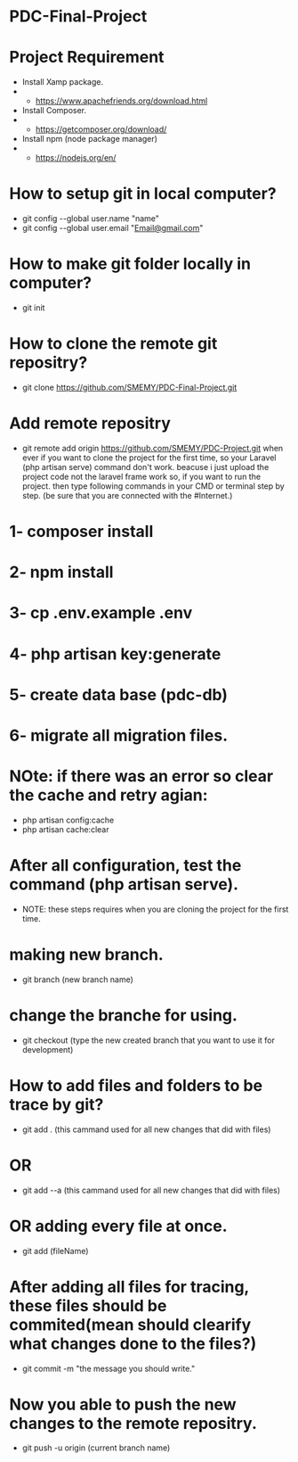 # PDC-Final-Project
# Project Requirement 
* Install Xamp package.
* * https://www.apachefriends.org/download.html
* Install Composer.
* * https://getcomposer.org/download/
* Install npm (node package manager)
* * https://nodejs.org/en/

# How to setup git in local computer?
* git config --global user.name "name"
* git config --global user.email "Email@gmail.com"
# How to make git folder locally in computer?
* git init
# How to clone the remote git repositry?
* git clone https://github.com/SMEMY/PDC-Final-Project.git
# Add remote repositry
* git remote add origin https://github.com/SMEMY/PDC-Project.git
when ever if you want to clone the project for the first time, so your Laravel (php artisan serve) command don't work. beacuse i just upload the project code not the laravel frame work so, if you want to run the project. then type following commands in your CMD or terminal step by step. (be sure that you are connected with the #Internet.)
# 1- composer install
# 2- npm install
# 3- cp .env.example .env
# 4- php artisan key:generate
# 5- create data base (pdc-db)
# 6- migrate all migration files.
# NOte: if there was an error so clear the cache and retry agian:
- php artisan config:cache
- php artisan cache:clear





# After all configuration, test the command (php artisan serve).
* NOTE: these steps requires when you are cloning the project for the first time.


# making new branch.
* git branch (new branch name)
# change the branche for using.
* git checkout (type the new created branch that you want to use it for development)
# How to add files and folders to be trace by git?
* git add . (this cammand used for all new changes that did with files)
# OR
* git add --a (this cammand used for all new changes that did with files)
# OR adding every file at once.
* git add (fileName)
# After adding all files for tracing, these files should be commited(mean should clearify what changes done to the files?)
* git commit -m "the message you should write."
# Now you able to push the new changes to the remote repositry.
* git push -u origin (current branch name)
